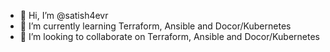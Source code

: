 - 👋 Hi, I’m @satish4evr
- 🌱 I’m currently learning Terraform, Ansible and Docor/Kubernetes
- 💞️ I’m looking to collaborate on Terraform, Ansible and Docor/Kubernetes

<!---
satish4evr/satish4evr is a ✨ special ✨ repository because its `README.md` (this file) appears on your GitHub profile.
You can click the Preview link to take a look at your changes.
--->
